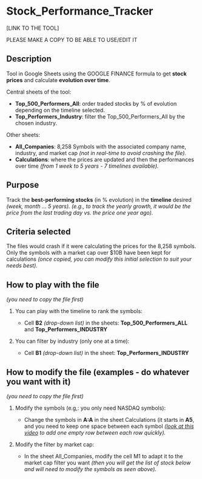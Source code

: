 # Stock_Performance_Tracker

[LINK TO THE TOOL]

PLEASE MAKE A COPY TO BE ABLE TO USE/EDIT IT

## Description

Tool in Google Sheets using the GOOGLE FINANCE formula to get **stock prices** and calculate **evolution over time**.

Central sheets of the tool:

- **Top_500_Performers_All**: order traded stocks by % of evolution depending on the timeline selected.
- **Top_Performers_Industry**: filter the Top_500_Performers_All by the chosen industry.

Other sheets:

- **All_Companies**: 8,258 Symbols with the associated company name, industry, and market cap *(not in real-time to avoid crashing the file).*
- **Calculations**: where the prices are updated and then the performances over time *(from 1 week to 5 years - 7 timelines available).*

## Purpose

Track the **best-performing stocks** (in % evolution) in the **timeline** desired *(week, month ... 5 years). (e.g., to track the yearly growth, it would be the price from the last trading day vs. the price one year ago).*

## Criteria selected

The files would crash if it were calculating the prices for the 8,258 symbols. Only the symbols with a market cap over $10B have been kept for calculations *(once copied, you can modify this initial selection to suit your needs best).*

## How to play with the file
*(you need to copy the file first)*

1. You can play with the timeline to rank the symbols:
    - Cell **B2** *(drop-down list)* in the sheets: **Top_500_Performers_ALL** and **Top_Performers_INDUSTRY**

2. You can filter by industry (only one at a time):
    - Cell **B1** *(drop-down list)* in the sheet: **Top_Performers_INDUSTRY**

## How to modify the file (examples - do whatever you want with it)
*(you need to copy the file first)*

1. Modify the symbols (e.g,: you only need NASDAQ symbols):
    - Change the symbols in **A:A** in the sheet Calculations (it starts in **A5**, and you need to keep one space between each symbol *([look at this video](https://www.youtube.com/watch?v=uMy3N1I173U&ab_channel=LearnAdvanceGoogleSheetByAnandGaur) to add one empty row between each row quickly).*

2. Modify the filter by market cap:
    - In the sheet All_Companies, modify the cell M1 to adapt it to the market cap filter you want *(then you will get the list of stock below and will need to modify the symbols as seen above).*
